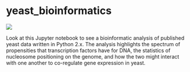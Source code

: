 # yeast_bioinformatics

<img src="images/TF_nucleosome_positioning.gif">

Look at this Jupyter notebook to see a bioinformatic analysis of published yeast data written in Python 2.x. The analysis highlights the spectrum of propensities that transcription factors have for DNA, the statistics of nucleosome positioning on the genome, and how the two might interact with one another to co-regulate gene expression in yeast. 
